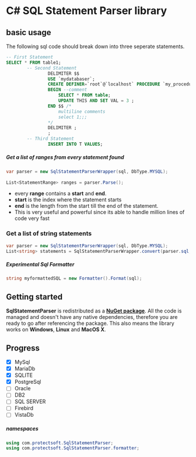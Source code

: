 # C# SQL Statement Parser library
## basic usage <br>
The following sql code should break down into three seperate statements.<br>
```sql
-- First Statement
SELECT * FROM table1; 
		-- Second Statement
                DELIMITER $$ 
                USE `mydatabaser`;
                CREATE DEFINER=`root`@`localhost` PROCEDURE `my_procedure`()
                BEGIN --comment
	                SELECT * FROM table;
                    UPDATE THIS AND SET VAL = 3 ;
                END $$ /*
                    multiline comments
                    select 1;;;
                */
                DELIMITER ;  
                ;
		-- Third Statement
                INSERT INTO T VALUES; 
```
##### Get a list of ranges from every statement found

```csharp
var parser = new SqlStatementParserWrapper(sql, DbType.MYSQL);
 
List<StatementRange> ranges = parser.Parse();
```
- every <b>range</b> contains a <b>start</b> and <b>end</b>.
- <b>start</b> is the index where the statement starts
- <b>end</b> is the length from the start till the end of the statement.
- This is very useful and powerful since its able to handle million lines of code very fast <br>

### Get a list of string statements
```csharp
var parser = new SqlStatementParserWrapper(sql, DbType.MYSQL);
List<string> statements = SqlStatementParserWrapper.convert(parser.sql,parser.Parse());
```

##### Experimental Sql Formatter
```csharp
string myformattedSQL = new Formatter().Format(sql);
```
## Getting started

**SqlStatementParser** is redistributed as a <b> [NuGet package](https://www.nuget.org/packages/protectsoft.SqlStatementParser)</b>. All the code is managed and doesn't have any native dependencies, therefore you are ready to go after referencing the package. This also means the library works on **Windows**, **Linux** and **MacOS X**.

## Progress
- [x] MySql
- [x] MariaDb
- [x] SQLITE
- [x] PostgreSql
- [ ] Oracle
- [ ] DB2
- [ ] SQL SERVER
- [ ] Firebird
- [ ] VistaDb

##### namespaces
```csharp
using com.protectsoft.SqlStatementParser;
using com.protectsoft.SqlStatementParser.formatter;
```
